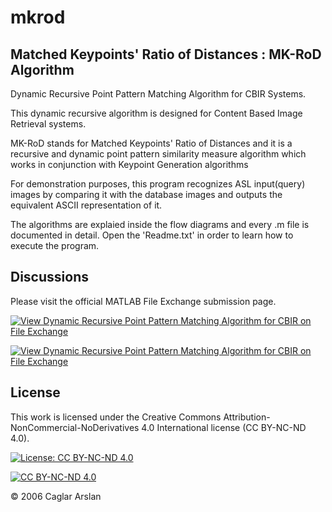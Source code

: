 # mkrod
## Matched Keypoints' Ratio of Distances : MK-RoD Algorithm
Dynamic Recursive Point Pattern Matching Algorithm for CBIR Systems.

This dynamic recursive algorithm is designed for Content Based Image Retrieval systems.

MK-RoD stands for Matched Keypoints' Ratio of Distances and it is a recursive and dynamic point pattern similarity measure algorithm which works in conjunction with Keypoint Generation algorithms

For demonstration purposes, this program recognizes ASL input(query) images by comparing it with the database images and outputs the equivalent ASCII representation of it.

The algorithms are explaied inside the flow diagrams and every .m file is documented in detail.
Open the 'Readme.txt' in order to learn how to execute the program.


## Discussions
Please visit the official MATLAB File Exchange submission page.

[![View Dynamic Recursive Point Pattern Matching Algorithm for CBIR on File Exchange](https://www.mathworks.com/matlabcentral/images/matlab-file-exchange.svg)](https://www.mathworks.com/matlabcentral/fileexchange/30447-dynamic-recursive-point-pattern-matching-algorithm-for-cbir)

[![View Dynamic Recursive Point Pattern Matching Algorithm for CBIR on File Exchange](https://www.mathworks.com/matlabcentral/images/matlab-file-exchange.svg)](https://www.mathworks.com/matlabcentral/fileexchange/30447-dynamic-recursive-point-pattern-matching-algorithm-for-cbir)

## License

This work is licensed under the Creative Commons Attribution-NonCommercial-NoDerivatives 4.0 International license (CC BY-NC-ND 4.0).

[![License: CC BY-NC-ND 4.0](https://img.shields.io/badge/License-CC%20BY--NC--ND%204.0-lightgrey.svg)](https://creativecommons.org/licenses/by-nc-nd/4.0/)


[![CC BY-NC-ND 4.0][cc-by-nc-nd-image]][cc-by-nc-nd]

[cc-by-nc-nd]: http://creativecommons.org/licenses/by-nc-nd/4.0/
[cc-by-nc-nd-image]: https://mirrors.creativecommons.org/presskit/buttons/88x31/svg/by-nc-nd.svg
[cc-by-nc-nd-shield]: https://img.shields.io/badge/License-CC%20BY--SA%204.0-lightgrey.svg

© 2006 Caglar Arslan
